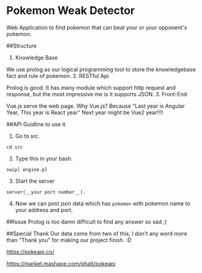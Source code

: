 # Pokemon Weak Detector

Web Application to find pokemon that can beat your or your opponent's pokemon.

##Structure
1. Knowledge Base

  We use prolog as our logical programming tool to store the knowledgebase fact and rule of pokemon.
2. RESTful Api

  Prolog is good. It has many module which support http request and response, but the most impressive me is it supports JSON.
3. Front-End

  Vue.js serve the web page. Why Vue.js? Because "Last year is Angular Year, This year is React year" Next year might be Vue2 year!!!!

##API Guidline to use it

1. Go to src.

  ```
  cd src
  ```
2. Type this in your bash.

  ```
  swipl engine.pl
  ```
3. Start the server

  ```
  server(__your port number__).
  ```
4. Now we can post json data which has `pokemon` with pokemon name to your address and port.

##Issue
Prolog is too damn difficult to find any answer so sad ;(

##Special Thank
Our data come from two of this, I don't any word more than "Thank you" for making our project finish. :D

https://pokeapi.co/

https://market.mashape.com/phalt/pokeapi
